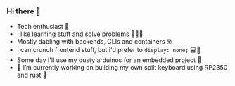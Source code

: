 ### Hi there 👋

- Tech enthusiast 🔬
- I like learning stuff and solve problems 👨🏼‍💻
- Mostly dabling with backends, CLIs and containers 🤓
- I can crunch frontend stuff, but i'd prefer to `display: none;` 💻🎨
- Some day I'll use my dusty arduinos for an embedded project 🤣
- 🔭 I’m currently working on building my own split keyboard using RP2350 and rust 🦀

<!--
**FrancescoLuzzi/FrancescoLuzzi** is a ✨ _special_ ✨ repository because its `README.md` (this file) appears on your GitHub profile.

Here are some ideas to get you started:

- 🔭 I’m currently working on ...
- 🌱 I’m currently learning ...
- 👯 I’m looking to collaborate on ...
- 🤔 I’m looking for help with ...
- 💬 Ask me about ...
- 📫 How to reach me: ...
- 😄 Pronouns: ...
- ⚡ Fun fact: ...
-->
